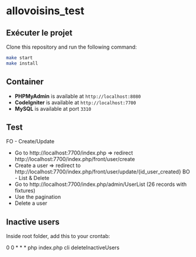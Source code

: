 # allovoisins_test

## Exécuter le projet

Clone this repository and run the following command:

```bash
make start
make install
```

## Container 

- **PHPMyAdmin** is available at `http://localhost:8080`
- **CodeIgniter** is available at `http://localhost:7700`
- **MySQL** is available at port `3310`

## Test
FO - Create/Update
- Go to http://localhost:7700/index.php => redirect http://localhost:7700/index.php/front/user/create
- Create a user => redirect to http://localhost:7700/index.php/front/user/update/{id_user_created}
BO - List & Delete
- Go to http://localhost:7700/index.php/admin/UserList (26 records with fixtures)
- Use the pagination
- Delete a user

## Inactive users
Inside root folder, add this to your crontab:

0 0 * * * php index.php cli deleteInactiveUsers